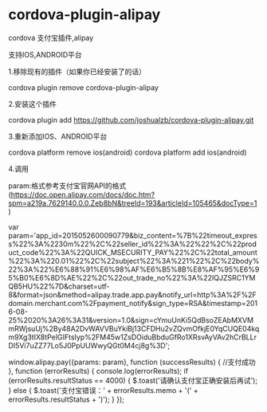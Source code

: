 # cordova-plugin-alipay
cordova 支付宝插件,alipay

支持IOS,ANDROID平台

1.移除现有的插件（如果你已经安装了的话）

cordova plugin remove cordova-plugin-alipay

2.安装这个插件

cordova plugin add https://github.com/joshualzb/cordova-plugin-alipay.git

3.重新添加IOS、ANDROID平台

cordova platform remove ios(android)
cordova platform add ios(android)

4.调用

param:格式参考支付宝官网API的格式(https://doc.open.alipay.com/docs/doc.htm?spm=a219a.7629140.0.0.Zeb8bN&treeId=193&articleId=105465&docType=1)

var param='app_id=2015052600090779&biz_content=%7B%22timeout_express%22%3A%2230m%22%2C%22seller_id%22%3A%22%22%2C%22product_code%22%3A%22QUICK_MSECURITY_PAY%22%2C%22total_amount%22%3A%220.01%22%2C%22subject%22%3A%221%22%2C%22body%22%3A%22%E6%88%91%E6%98%AF%E6%B5%8B%E8%AF%95%E6%95%B0%E6%8D%AE%22%2C%22out_trade_no%22%3A%22IQJZSRC1YMQB5HU%22%7D&charset=utf-8&format=json&method=alipay.trade.app.pay&notify_url=http%3A%2F%2Fdomain.merchant.com%2Fpayment_notify&sign_type=RSA&timestamp=2016-08-25%2020%3A26%3A31&version=1.0&sign=cYmuUnKi5QdBsoZEAbMXVMmRWjsuUj%2By48A2DvWAVVBuYkiBj13CFDHu2vZQvmOfkjE0YqCUQE04kqm9Xg3tIX8tPeIGIFtsIyp%2FM45w1ZsDOiduBbduGfRo1XRsvAyVAv2hCrBLLrDI5Vi7uZZ77Lo5J0PpUUWwyQGt0M4cj8g%3D';

window.alipay.pay({params: param}, function (successResults) {
              //支付成功
            }, function (errorResults) {
                console.log(errorResults);
                if (errorResults.resultStatus == 4000) {
                    $.toast('请确认支付宝正确安装后再试');
                } else {
                    $.toast('支付宝错误：' + errorResults.memo + '(' + errorResults.resultStatus + ')');
                }
            });
            
         
